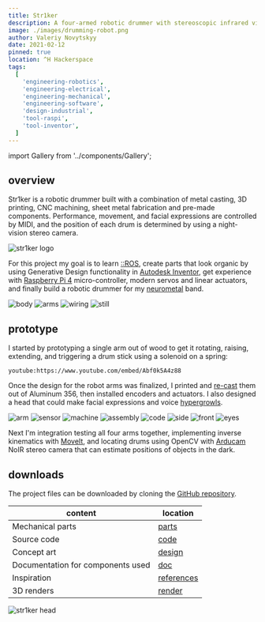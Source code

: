 ```yaml
---
title: Str1ker
description: A four-armed robotic drummer with stereoscopic infrared vision
image: ./images/drumming-robot.png
author: Valeriy Novytskyy
date: 2021-02-12
pinned: true
location: ^H Hackerspace
tags:
  [
    'engineering-robotics',
    'engineering-electrical',
    'engineering-mechanical',
    'engineering-software',
    'design-industrial',
    'tool-raspi',
    'tool-inventor',
  ]
---
```


import Gallery from '../components/Gallery';

## overview

Str1ker is a robotic drummer built with a combination of metal casting, 3D printing, CNC machining, sheet metal fabrication and pre-made components. Performance, movement, and facial expressions are controlled by MIDI, and the position of each drum is determined by using a night-vision stereo camera.

![str1ker logo](./images/drumming-robot-logo.png)

For this project my goal is to learn [::ROS](https://www.ros.org/), create parts that look organic by using Generative Design functionality in [Autodesk Inventor](https://www.autodesk.com/products/inventor/), get experience with [Raspberry Pi 4](https://www.adafruit.com/product/4296) micro-controller, modern servos and linear actuators, and finally build a robotic drummer for my [neurometal](https://www.youtube.com/playlist?list=PL2ZwTvIdYJGJxl1kszP3a_z6O4DcHwvok) band.

<Gallery>
  <img alt="body" src="./images/drumming-robot-body.png"/>
  <img alt="arms" src="./images/drumming-robot-arms.png"/>
  <img alt="wiring" src="./images/drumming-robot-electronics.png"/>
  <img alt="still" src="./images/drumming-robot-still-life.png"/>
</Gallery>

## prototype

I started by prototyping a single arm out of wood to get it rotating, raising, extending, and triggering a drum stick using a solenoid on a spring:

`youtube:https://www.youtube.com/embed/Abf0k5A4z88`

Once the design for the robot arms was finalized, I printed and [re-cast](https://github.com/01binary/investment-casting) them out of Aluminum 356, then installed encoders and actuators. I also designed a head that could make facial expressions and voice [hypergrowls](https://www.youtube.com/watch?v=Stvc9zR3-KA).

<Gallery>
  <img alt="arm" src="./images/drumming-robot-arm.png"/>
  <img alt="sensor" src="./images/drumming-robot-arm-sensors.jpg"/>
  <img alt="machine" src="./images/drumming-robot-arm-tool.jpg"/>
  <img alt="assembly" src="./images/drumming-robot-arm-assembly.jpg"/>
  <img alt="code" src="./images/drumming-robot-encoder.jpg"/>
  <img alt="side" src="./images/drumming-robot-face-side.png"/>
  <img alt="front" src="./images/drumming-robot-face-front.png"/>
  <img alt="eyes" src="./images/drumming-robot-head-model.jpg"/>
</Gallery>

Next I'm integration testing all four arms together, implementing inverse kinematics with [MoveIt](https://moveit.ros.org/), and locating drums using OpenCV with [Arducam](https://www.arducam.com/) NoIR stereo camera that can estimate positions of objects in the dark.

## downloads

The project files can be downloaded by cloning the [GitHub repository](https://github.com/01binary/drummingrobot).

| content                           | location                                                                       |
| --------------------------------- | ------------------------------------------------------------------------------ |
| Mechanical parts                  | [parts](https://github.com/01binary/drummingrobot/tree/master/src/parts)       |
| Source code                       | [code](https://github.com/01binary/drummingrobot/tree/master/src/code)         |
| Concept art                       | [design](https://github.com/01binary/drummingrobot/tree/master/design)         |
| Documentation for components used | [doc](https://github.com/01binary/drummingrobot/tree/master/doc)               |
| Inspiration                       | [references](https://github.com/01binary/drummingrobot/tree/master/references) |
| 3D renders                        | [render](https://github.com/01binary/drummingrobot/tree/master/render)         |

![str1ker head](./images/drumming-robot-head.png)
